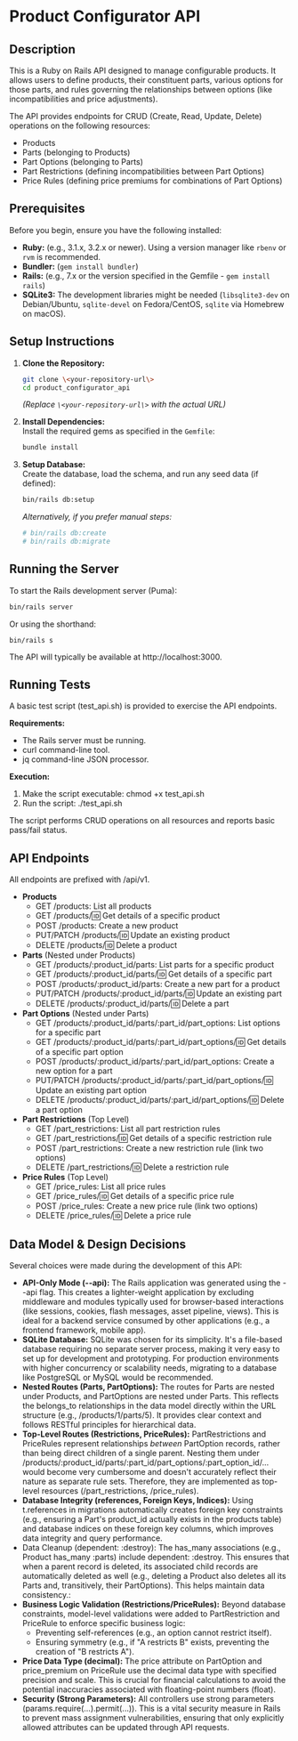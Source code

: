 # Product Configurator API

## Description

This is a Ruby on Rails API designed to manage configurable products. It allows users to define products, their constituent parts, various options for those parts, and rules governing the relationships between options (like incompatibilities and price adjustments).

The API provides endpoints for CRUD (Create, Read, Update, Delete) operations on the following resources:  
* Products  
* Parts (belonging to Products)  
* Part Options (belonging to Parts)  
* Part Restrictions (defining incompatibilities between Part Options)  
* Price Rules (defining price premiums for combinations of Part Options)

## Prerequisites

Before you begin, ensure you have the following installed:

* **Ruby:** (e.g., 3.1.x, 3.2.x or newer). Using a version manager like `rbenv` or `rvm` is recommended.  
* **Bundler:** (`gem install bundler`)  
* **Rails:** (e.g., 7.x or the version specified in the Gemfile - `gem install rails`)  
* **SQLite3:** The development libraries might be needed (`libsqlite3-dev` on Debian/Ubuntu, `sqlite-devel` on Fedora/CentOS, `sqlite` via Homebrew on macOS).

## Setup Instructions

1.  **Clone the Repository:**  
    ```bash  
    git clone \<your-repository-url\>  
    cd product_configurator_api  
    ```  
    *(Replace `\<your-repository-url\>` with the actual URL)*

2.  **Install Dependencies:**  
    Install the required gems as specified in the `Gemfile`:  
    ```bash  
    bundle install  
    ```

3.  **Setup Database:**  
    Create the database, load the schema, and run any seed data (if defined):  
    ```bash  
    bin/rails db:setup  
    ```  
    *Alternatively, if you prefer manual steps:*  
    ```bash  
    # bin/rails db:create    
    # bin/rails db:migrate  
    ```

## Running the Server

To start the Rails development server (Puma):

```bash  
bin/rails server
```
Or using the shorthand:
```
bin/rails s
```

The API will typically be available at http://localhost:3000.

## **Running Tests**

A basic test script (test_api.sh) is provided to exercise the API endpoints.

**Requirements:**

* The Rails server must be running.  
* curl command-line tool.  
* jq command-line JSON processor.

**Execution:**

1. Make the script executable: chmod +x test_api.sh  
2. Run the script: ./test_api.sh

The script performs CRUD operations on all resources and reports basic pass/fail status.

## **API Endpoints**

All endpoints are prefixed with /api/v1.

* **Products**  
  * GET /products: List all products  
  * GET /products/:id: Get details of a specific product  
  * POST /products: Create a new product  
  * PUT/PATCH /products/:id: Update an existing product  
  * DELETE /products/:id: Delete a product  
* **Parts** (Nested under Products)  
  * GET /products/:product_id/parts: List parts for a specific product  
  * GET /products/:product_id/parts/:id: Get details of a specific part  
  * POST /products/:product_id/parts: Create a new part for a product  
  * PUT/PATCH /products/:product_id/parts/:id: Update an existing part  
  * DELETE /products/:product_id/parts/:id: Delete a part  
* **Part Options** (Nested under Parts)  
  * GET /products/:product_id/parts/:part_id/part_options: List options for a specific part  
  * GET /products/:product_id/parts/:part_id/part_options/:id: Get details of a specific part option  
  * POST /products/:product_id/parts/:part_id/part_options: Create a new option for a part  
  * PUT/PATCH /products/:product_id/parts/:part_id/part_options/:id: Update an existing part option  
  * DELETE /products/:product_id/parts/:part_id/part_options/:id: Delete a part option  
* **Part Restrictions** (Top Level)  
  * GET /part_restrictions: List all part restriction rules  
  * GET /part_restrictions/:id: Get details of a specific restriction rule  
  * POST /part_restrictions: Create a new restriction rule (link two options)  
  * DELETE /part_restrictions/:id: Delete a restriction rule  
* **Price Rules** (Top Level)  
  * GET /price_rules: List all price rules  
  * GET /price_rules/:id: Get details of a specific price rule  
  * POST /price_rules: Create a new price rule (link two options)  
  * DELETE /price_rules/:id: Delete a price rule

## **Data Model & Design Decisions**

Several choices were made during the development of this API:

* **API-Only Mode (--api):** The Rails application was generated using the --api flag. This creates a lighter-weight application by excluding middleware and modules typically used for browser-based interactions (like sessions, cookies, flash messages, asset pipeline, views). This is ideal for a backend service consumed by other applications (e.g., a frontend framework, mobile app).  
* **SQLite Database:** SQLite was chosen for its simplicity. It's a file-based database requiring no separate server process, making it very easy to set up for development and prototyping. For production environments with higher concurrency or scalability needs, migrating to a database like PostgreSQL or MySQL would be recommended.  
* **Nested Routes (Parts, PartOptions):** The routes for Parts are nested under Products, and PartOptions are nested under Parts. This reflects the belongs_to relationships in the data model directly within the URL structure (e.g., /products/1/parts/5). It provides clear context and follows RESTful principles for hierarchical data.  
* **Top-Level Routes (Restrictions, PriceRules):** PartRestrictions and PriceRules represent relationships *between* PartOption records, rather than being direct children of a single parent. Nesting them under /products/:product_id/parts/:part_id/part_options/:part_option_id/... would become very cumbersome and doesn't accurately reflect their nature as separate rule sets. Therefore, they are implemented as top-level resources (/part_restrictions, /price_rules).  
* **Database Integrity (references, Foreign Keys, Indices):** Using t.references in migrations automatically creates foreign key constraints (e.g., ensuring a Part's product_id actually exists in the products table) and database indices on these foreign key columns, which improves data integrity and query performance.  
* Data Cleanup (dependent: :destroy): The has_many associations (e.g., Product has_many :parts) include dependent: :destroy. This ensures that when a parent record is deleted, its associated child records are automatically deleted as well (e.g., deleting a Product also deletes all its Parts and, transitively, their PartOptions). This helps maintain data consistency.:  
* **Business Logic Validation (Restrictions/PriceRules):** Beyond database constraints, model-level validations were added to PartRestriction and PriceRule to enforce specific business logic:  
  * Preventing self-references (e.g., an option cannot restrict itself).  
  * Ensuring symmetry (e.g., if "A restricts B" exists, preventing the creation of "B restricts A").  
* **Price Data Type (decimal):** The price attribute on PartOption and price_premium on PriceRule use the decimal data type with specified precision and scale. This is crucial for financial calculations to avoid the potential inaccuracies associated with floating-point numbers (float).  
* **Security (Strong Parameters):** All controllers use strong parameters (params.require(...).permit(...)). This is a vital security measure in Rails to prevent mass assignment vulnerabilities, ensuring that only explicitly allowed attributes can be updated through API requests.